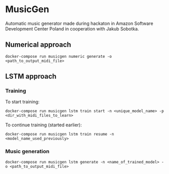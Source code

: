 # MusicGen

Automatic music generator made during hackaton
in Amazon Software Development Center Poland
in cooperation with Jakub Sobotka.

## Numerical approach

`docker-compose run musicgen numeric generate -o <path_to_output_midi_file>`

## LSTM approach

### Training

To start training:

`docker-compose run musicgen lstm train start -n <unique_model_name> -p <dir_with_midi_files_to_learn>`

To continue training (started earlier):

`docker-compose run musicgen lstm train resume -n <model_name_used_previously>`

### Music generation

`docker-compose run musicgen lstm generate -n <name_of_trained_model> -o <path_to_output_midi_file>`

